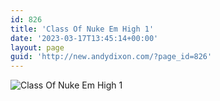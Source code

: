 ```yaml
---
id: 826
title: 'Class Of Nuke Em High 1'
date: '2023-03-17T13:45:14+00:00'
layout: page
guid: 'http://new.andydixon.com/?page_id=826'
---
```


![Class Of Nuke Em High 1](https://i0.wp.com/assets.g8x2.ldn.idrivee2-23.com/posters/Class%20Of%20Nuke%20Em%20High%201%2001.jpg?w=1200&ssl=1 "Class Of Nuke Em High 1")